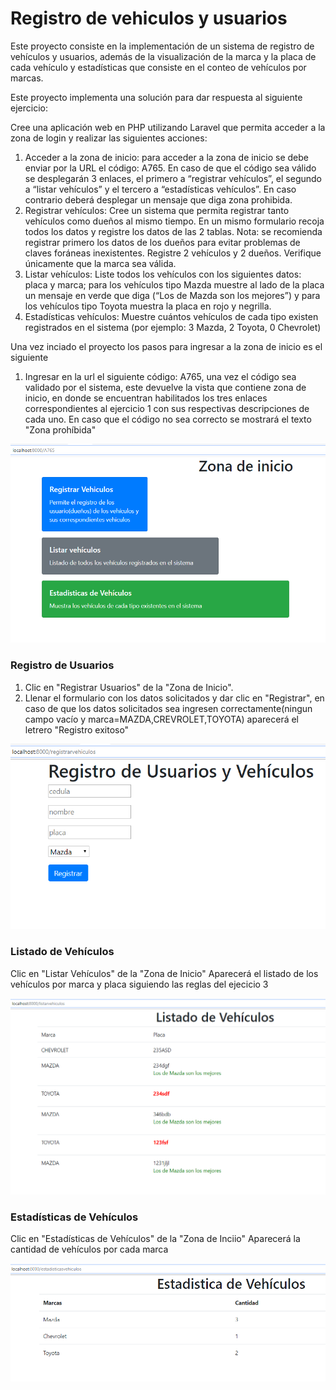 
# Registro de vehiculos y usuarios

Este proyecto consiste en la implementación de un sistema de registro de vehículos y usuarios, además de la visualización de la marca y  la placa de cada vehículo y estadísticas que consiste en el conteo de vehículos por marcas.

Este proyecto implementa una solución para dar respuesta al siguiente ejercicio:

Cree una aplicación web en PHP utilizando Laravel que permita acceder a la zona de login y
realizar las siguientes acciones:
1. Acceder a la zona de inicio: para acceder a la zona de inicio se debe enviar por la
URL el código: A765. En caso de que el código sea válido se desplegarán 3 enlaces,
el primero a “registrar vehículos”, el segundo a “listar vehículos” y el tercero a
“estadísticas vehículos”. En caso contrario deberá desplegar un mensaje que diga
zona prohibida.
1. Registrar vehículos: Cree un sistema que permita registrar tanto vehículos como
dueños al mismo tiempo. En un mismo formulario recoja todos los datos y registre los
datos de las 2 tablas.
Nota: se recomienda registrar primero los datos de los dueños para evitar problemas
de claves foráneas inexistentes. Registre 2 vehículos y 2 dueños. Verifique
únicamente que la marca sea válida.
1. Listar vehículos: Liste todos los vehículos con los siguientes datos: placa y marca;
para los vehículos tipo Mazda muestre al lado de la placa un mensaje en verde que
diga (“Los de Mazda son los mejores”) y para los vehículos tipo Toyota muestra la
placa en rojo y negrilla.
1. Estadísticas vehículos: Muestre cuántos vehículos de cada tipo existen registrados
en el sistema (por ejemplo: 3 Mazda, 2 Toyota, 0 Chevrolet)

Una vez inciado el proyecto los pasos para ingresar a la zona de inicio es el siguiente
1. Ingresar en la url el siguiente código: A765, una vez el código sea validado por el sistema, este devuelve la vista que contiene zona de inicio, en donde se encuentran habilitados los tres enlaces correspondientes al ejercicio 1 con sus respectivas descripciones de cada uno.
En caso que el código no sea correcto se mostrará el texto "Zona prohíbida"

<p align="center"><img src="https://raw.githubusercontent.com/santiagoQuinter/Ejercicio/master/img/zona%20inicio.PNG"></p>

### Registro de Usuarios
1. Clic en "Registrar Usuarios" de la "Zona de Inicio".
2. Llenar el formulario con los datos solicitados y dar clic en "Registrar", en caso de que los datos solicitados sea ingresen correctamente(ningun campo vacío y marca=MAZDA,CREVROLET,TOYOTA) aparecerá el letrero "Registro exitoso"

<p align="center"><img src="https://raw.githubusercontent.com/santiagoQuinter/Ejercicio/master/img/Registro%20usuarios.PNG"></p>

### Listado de Vehículos
Clic en "Listar Vehículos" de la "Zona de Inicio"
Aparecerá el listado de los vehículos por marca y placa siguiendo las reglas del ejecicio 3

<p align="center"><img src="https://raw.githubusercontent.com/santiagoQuinter/Ejercicio/master/img/Lista%20vehiculos.PNG"></p>

### Estadísticas de Vehículos
Clic en "Estadísticas de Vehículos" de la "Zona de Inciio"
Aparecerá la cantidad de vehículos por cada marca

<p align="center"><img src="https://raw.githubusercontent.com/santiagoQuinter/Ejercicio/master/img/Estadistica%20de%20vehiculos.PNG"></p>
